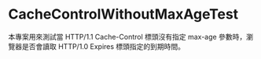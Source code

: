 CacheControlWithoutMaxAgeTest
=============================

本專案用來測試當 HTTP/1.1 Cache-Control 標頭沒有指定 max-age 參數時，瀏覽器是否會讀取 HTTP/1.0 Expires 標頭指定的到期時間。
